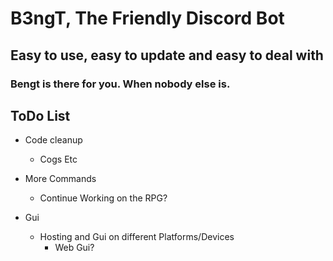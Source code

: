 # B3ngT, The Friendly Discord Bot
## Easy to use, easy to update and easy to deal with
### Bengt is there for you. When nobody else is.

## ToDo List
* Code cleanup
    * Cogs Etc
    
* More Commands
    * Continue Working on the RPG?

* Gui
    * Hosting and Gui on different Platforms/Devices 
        * Web Gui?
